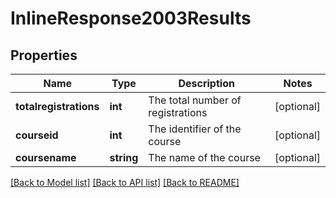 # InlineResponse2003Results

## Properties
Name | Type | Description | Notes
------------ | ------------- | ------------- | -------------
**totalregistrations** | **int** | The total number of registrations | [optional] 
**courseid** | **int** | The identifier of the course | [optional] 
**coursename** | **string** | The name of the course | [optional] 

[[Back to Model list]](../../README.md#documentation-for-models) [[Back to API list]](../../README.md#documentation-for-api-endpoints) [[Back to README]](../../README.md)

